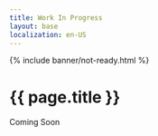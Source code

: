 ```yaml
---
title: Work In Progress
layout: base
localization: en-US
---
```


{% include banner/not-ready.html %}

# {{ page.title }}

Coming Soon
